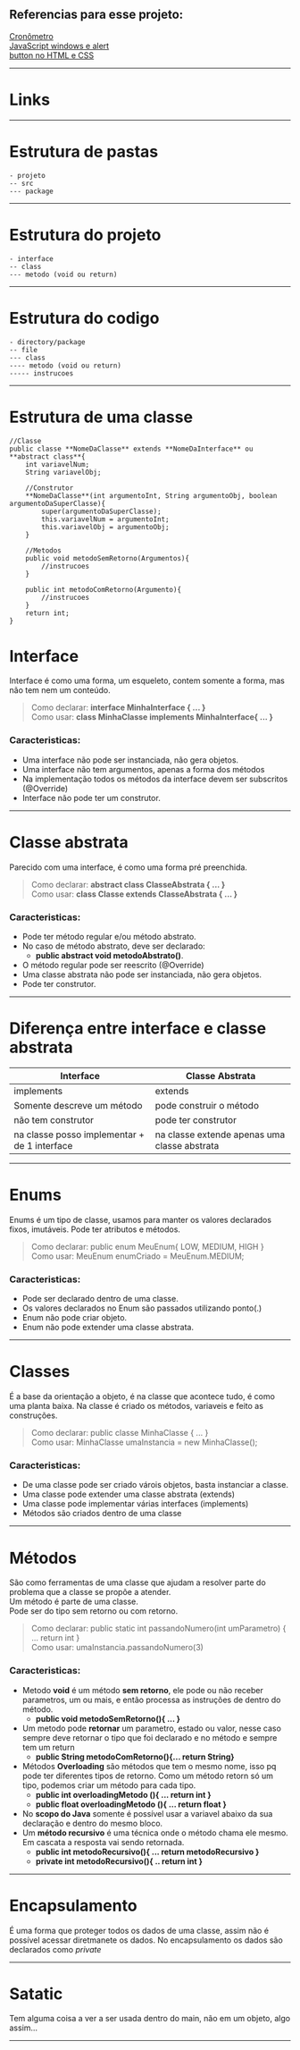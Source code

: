 ## Referencias para esse projeto:
[Cronômetro](https://medium.com/walternascimentobarroso-pt/cronômetro-em-js-9b440308090)\
[JavaScript windows e alert](https://www.w3schools.com/jsref/met_win_alert.asp)\
[button no HTML e CSS](https://uiverse.io/detail/adamgiebl/giant-donkey-36)

---
# Links
---
# Estrutura de pastas
```
- projeto
-- src
--- package 
```
---
# Estrutura do projeto
```
- interface
-- class
--- metodo (void ou return)
```
---
# Estrutura do codigo
```
- directory/package
-- file
--- class
---- metodo (void ou return)
----- instrucoes
```
---
# Estrutura de uma classe
    //Classe
    public classe **NomeDaClasse** extends **NomeDaInterface** ou **abstract class**{
        int variavelNum;
        String variavelObj;

        //Construtor
        **NomeDaClasse**(int argumentoInt, String argumentoObj, boolean argumentoDaSuperClasse){
            super(argumentoDaSuperClasse);
            this.variavelNum = argumentoInt;
            this.variavelObj = argumentoObj;
        }

        //Metodos
        public void metodoSemRetorno(Argumentos){
            //instrucoes
        }

        public int metodoComRetorno(Argumento){
            //instrucoes
        }
        return int;
    }

# Interface

Interface é como uma forma, um esqueleto, contem somente a forma, mas não tem nem um conteúdo.
>   Como declarar: **interface MinhaInterface { ... }**\
>   Como usar: **class MinhaClasse implements MinhaInterface{ ... }**
### Caracteristicas:
* Uma interface não pode ser instanciada, não gera objetos.
* Uma interface não tem argumentos, apenas a forma dos métodos
* Na implementação todos os métodos da interface devem ser subscritos (@Override)
* Interface não pode ter um construtor.
---
# Classe abstrata
Parecido com uma interface, é como uma forma pré preenchida. 
> Como declarar: **abstract class ClasseAbstrata { ... }**\
> Como usar: **class Classe extends ClasseAbstrata { ... }**

### Caracteristicas:
- Pode ter método regular e/ou método abstrato.
- No caso de método abstrato, deve ser declarado:
    - **public abstract void metodoAbstrato()**.
- O método regular pode ser reescrito (@Override)
- Uma classe abstrata não pode ser instanciada, não gera objetos.
- Pode ter construtor.
---	
# Diferença entre **interface** e **classe abstrata**
| **Interface**                                  | **Classe Abstrata**
|------------------------------------------------|----------------------
| implements                                     | extends
| Somente descreve um método                     | pode construir o método
| não tem construtor                             | pode ter construtor
| na classe posso implementar + de 1 interface   | na classe extende apenas uma classe abstrata

---
# Enums
Enums é um tipo de classe, usamos para manter os valores declarados fixos, imutáveis. Pode ter atributos e métodos.
> Como declarar: public enum MeuEnum{ LOW, MEDIUM, HIGH }\
> Como usar: MeuEnum enumCriado = MeuEnum.MEDIUM;
### Caracteristicas:	
- Pode ser declarado dentro de uma classe.
- Os valores declarados no Enum são passados utilizando ponto(.)
- Enum não pode criar objeto.
- Enum não pode extender uma classe abstrata.
---
# Classes
É a base da orientação a objeto, é na classe que acontece tudo, é como uma planta baixa.
Na classe é criado os métodos, variaveis e feito as construções.
> Como declarar: public classe MinhaClasse { ... }\
> Como usar: MinhaClasse umaInstancia = new MinhaClasse();
### Caracteristicas:
- De uma classe pode ser criado várois objetos, basta instanciar a classe.
- Uma classe pode extender uma classe abstrata (extends)
- Uma classe pode implementar várias interfaces (implements)
- Métodos são criados dentro de uma classe
---
# Métodos
São como ferramentas de uma classe que ajudam a resolver parte do problema que a classe se propõe a atender.\
Um método é parte de uma classe.\
Pode ser do tipo sem retorno ou com retorno.
> Como declarar: public static int passandoNumero(int umParametro) { ... return int }\
> Como usar: umaInstancia.passandoNumero(3)
### Caracteristicas:
- Metodo **void** é um método **sem retorno**, ele pode ou não receber parametros, um ou mais, e então processa as instruções de dentro do método.
    - **public void metodoSemRetorno(){ ... }**
- Um metodo pode **retornar** um parametro, estado ou valor, nesse caso sempre deve retornar o tipo que foi declarado e no método e sempre tem um return
    - **public String metodoComRetorno(){... return String}**
- Métodos **Overloading** são métodos que tem o mesmo nome, isso pq pode ter diferentes tipos de retorno. Como um método retorn só um tipo, podemos criar um método para cada tipo.
    - **public int overloadingMetodo (){ ... return int }**
    - **public float overloadingMetodo (){ ... return float }**
- No **scopo do Java** somente é possível usar a variavel abaixo da sua declaração e dentro do mesmo bloco.
- Um **método recursivo** é uma técnica onde o método chama ele mesmo. Em cascata a resposta vai sendo retornada.
    - **public int metodoRecursivo(){ ... return metodoRecursivo }**
    - **private int metodoRecursivo(){ .. return int }**

---
# Encapsulamento
É uma forma que proteger todos os dados de uma classe, assim não é possível acessar diretmanete os dados.
No encapsulamento os dados são declarados como *private*

---
# Satatic
Tem alguma coisa a ver a ser usada dentro do main, não em um objeto, algo assim...

---
  
